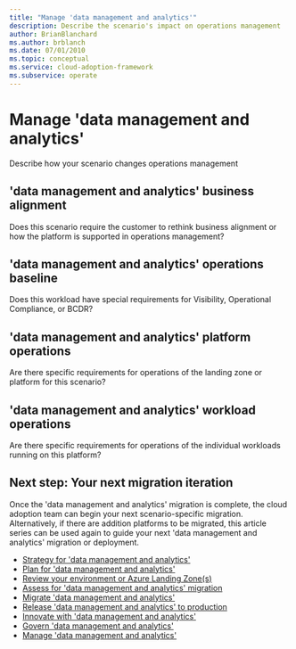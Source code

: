 ```yaml
---
title: "Manage 'data management and analytics'"
description: Describe the scenario's impact on operations management
author: BrianBlanchard
ms.author: brblanch
ms.date: 07/01/2010
ms.topic: conceptual
ms.service: cloud-adoption-framework
ms.subservice: operate
---
```


# Manage 'data management and analytics'

Describe how your scenario changes operations management

## 'data management and analytics' business alignment

Does this scenario require the customer to rethink business alignment or how the platform is supported in operations management?

## 'data management and analytics' operations baseline

Does this workload have special requirements for Visibility, Operational Compliance, or BCDR?

## 'data management and analytics' platform operations

Are there specific requirements for operations of the landing zone or platform for this scenario?

## 'data management and analytics' workload operations

Are there specific requirements for operations of the individual workloads running on this platform?

## Next step: Your next migration iteration

Once the 'data management and analytics' migration is complete, the cloud adoption team can begin your next scenario-specific migration. Alternatively, if there are addition platforms to be migrated, this article series can be used again to guide your next 'data management and analytics' migration or deployment.

- [Strategy for 'data management and analytics'](./strategy.md)
- [Plan for 'data management and analytics'](./plan.md)
- [Review your environment or Azure Landing Zone(s)](./ready.md)
- [Assess for 'data management and analytics' migration](./migrate-assess.md)
- [Migrate 'data management and analytics'](./migrate-deploy.md)
- [Release 'data management and analytics' to production](./migrate-release.md)
- [Innovate with 'data management and analytics'](./innovate.md)
- [Govern 'data management and analytics'](./govern.md)
- [Manage 'data management and analytics'](./manage.md)